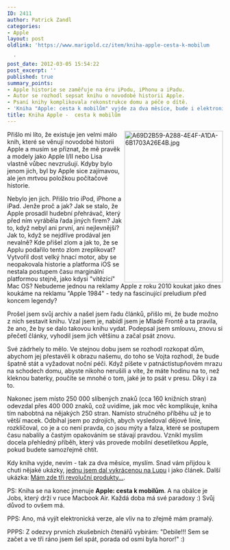 ```yaml
---
ID: 2411
author: Patrick Zandl
categories:
- Apple
layout: post
oldlink: 'https://www.marigold.cz/item/kniha-apple-cesta-k-mobilum

  '
post_date: 2012-03-05 15:54:22
post_excerpt: ''
published: true
summary_points:
- Apple historie se zaměřuje na éru iPodu, iPhonu a iPadu.
- Autor se rozhodl sepsat knihu o novodobé historii Apple.
- Psaní knihy komplikovala rekonstrukce domu a péče o dítě.
- 'Kniha "Apple: cesta k mobilům" vyjde za dva měsíce, bude i elektronicky.'
title: Kniha Apple -  cesta k mobilům
---
```


<img src="http://www.marigold.cz/wp-content/uploads/a69d2b59-a288-4e4f-a1da-6b1703a26e4b.jpg" alt="A69D2B59-A288-4E4F-A1DA-6B1703A26E4B.jpg" border="0" width="230" height="354" align="right"/>Přišlo mi líto, že existuje jen velmi málo knih, které se věnují novodobé historii Apple a musím se přiznat, že  mě pravěk a modely jako Apple I/II nebo Lisa vlastně vůbec nevzrušují. Kdyby bylo jenom jich, byl by Apple sice zajímavou, ale jen mrtvou položkou počítačové historie. 

Nebylo jen jich. Přišlo trio iPod, iPhone a iPad. Jenže proč a jak? Jak se stalo, že Apple prosadil hudební přehrávač, který před ním vyráběla řada jiných firem? Jak to, když nebyl ani první, ani nejlevnější? Jak to, když se nejdříve prodával jen nevalně? Kde přišel zlom a jak to, že se Applu podařilo tento zlom zreplikovat? Vytvořil dost velký hnací motor, aby se neopakovala historie a platforma iOS se nestala postupem času marginální platformou stejně, jako kdysi "vítězící" Mac OS? Nebudeme jednou na reklamy Apple z roku 2010 koukat jako dnes koukáme na reklamu "Apple 1984" - tedy na fascinující preludium před koncem legendy?

Prošel jsem svůj archiv a našel jsem řadu článků, přišlo mi, že bude možno z nich sestavit knihu. Vzal jsem je, nabídl jsem je Mladé Frontě a ta pravila, že ano, že by se dalo takovou knihu vydat. Podepsal jsem smlouvu, znovu si přečetl články, vyhodil jsem jich většinu a začal psát znovu. 

Své zádrhely to mělo. Ve stejnou dobu jsem se rozhodl rozkopat dům, abychom jej přestavěli k obrazu našemu, do toho se Vojta rozhodl, že bude špatně stát a vyžadovat noční péči. Když píšete v patnáctistupňovém mrazu na schodech domu, abyste nikoho nerušili a víte, že máte hodinu na to, než kleknou baterky, poučíte se mnohé o tom, jaké je to psát v presu. Díky i za to. 

Nakonec jsem místo 250 000 slíbených znaků (cca 160 knižních stran) odevzdal přes 400 000 znaků, což uvidíme, jak moc věc komplikuje, kniha tím nabobtná na nějakých 250 stran. Namísto stručného příběhu už je to větší macek. Odbíhal jsem po zdrojích, abych vysledoval dějové linie, rozklíčoval, co je a co není pravda, co jsou mýty a falza, které se postupem času nabalily a častým opakováním se stávají pravdou. Vznikl myslím docela přehledný příběh, který vás provede mobilní desetiletkou Apple, pokud budete samozřejmě chtít. 

Kdy kniha vyjde, nevím - tak za dva měsíce, myslím. Snad vám přijdou k chuti nějaké ukázky, <a href="http://www.lupa.cz/clanky/siri-osobnost-ktera-ma-porazit-google/">jednu jsem dal vykrácenou na Lupu</a> i jako článek. Další ukázka: <a href="http://tangero.posterous.com/mam-zde-tri-revolucni-produkty">Mám zde tři revoluční produkty…</a>. 

PS: Kniha se na konec jmenuje <strong>Apple: cesta k mobilům</strong>. A na obálce je Jobs, který drží v ruce Macbook Air. Každá doba má své paradoxy :) Svůj důvod to ovšem má.  

PPS: Ano, má vyjít elektronická verze, ale vliv na to zřejmě mám pramalý. 

PPPS: Z odezvy prvních zkušebních čtenářů vybírám: "Debile!!! Sem se začet a ve tři ráno jsem šel spát, porada od osmi byla horor!" :)